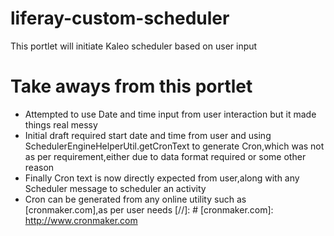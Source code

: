 # liferay-custom-scheduler
This portlet will initiate Kaleo scheduler based on user input

# Take aways from this portlet
- Attempted to use Date and time input from user interaction but it made things real messy
- Initial draft required start date and time from user and using SchedulerEngineHelperUtil.getCronText to generate Cron,which was not 
  as per requirement,either due to data format required or some other reason
- Finally Cron text is now directly expected from user,along with any Scheduler message to scheduler an activity
- Cron can be generated from any online utility such as [cronmaker.com],as per user needs 
   [//]: #
   [cronmaker.com]: <http://www.cronmaker.com>
	
